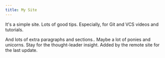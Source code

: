 ```yaml
---
title: My Site
---
```


It's a simple site.
Lots of good tips.
Especially, for Git and VCS videos and tutorials.

And lots of extra paragraphs and sections..
Maybe a lot of ponies and unicorns.
Stay for the thought-leader insight.
Added by the remote site for the last update.
